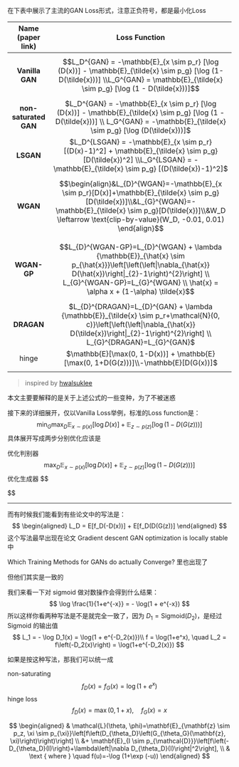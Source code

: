 在下表中展示了主流的GAN Loss形式，注意正负符号，都是最小化Loss

|   Name (paper link)   |                        Loss Function                         |
| :-------------------: | :----------------------------------------------------------: |
|    **Vanilla GAN**    | $$L_D^{GAN} = -\mathbb{E}_{x \sim p_r} [\log (D(x))] - \mathbb{E}_{\tilde{x} \sim p_g} [\log (1-D(\tilde{x}))] \\L_G^{GAN} = \mathbb{E}_{\tilde{x} \sim p_g} [\log (1 - D(\tilde{x}))]$$ |
| **non-saturated GAN** | $L_D^{GAN} = -\mathbb{E}_{x \sim p_r} [\log (D(x))] - \mathbb{E}_{\tilde{x} \sim p_g} [\log (1 - D(\tilde{x}))] \\ L_G^{GAN} = -\mathbb{E}_{\tilde{x} \sim p_g} [\log (D(\tilde{x}))]$ |
|       **LSGAN**       | $L_D^{LSGAN} = -\mathbb{E}_{x \sim p_r} [(D(x)-1)^2] + \mathbb{E}_{\tilde{x} \sim p_g} [D(\tilde{x})^2] \\L_G^{LSGAN} = -\mathbb{E}_{\tilde{x} \sim p_g} [(D(\tilde{x})-1)^2]$ |
|       **WGAN**        | $$\begin{align}&L_{D}^{WGAN}=-\mathbb{E}_{x \sim p_r}[D(x)]+\mathbb{E}_{\tilde{x} \sim p_g}[D(\tilde{x})]\\&L_{G}^{WGAN}=-\mathbb{E}_{\tilde{x} \sim p_g}[D(\tilde{x})]\\&W_D \leftarrow \text{clip-by-value}(W_D, -0.01, 0.01) \end{align}$$ |
|      **WGAN-GP**      | $$L_{D}^{WGAN-GP}=L_{D}^{WGAN} + \lambda {\mathbb{E}}_{\hat{x} \sim p_{\hat{x}}}\left[\left(\left\|\nabla_{\hat{x}} D(\hat{x})\right\|_{2}-1\right)^{2}\right] \\ L_{G}^{WGAN-GP}=L_{G}^{WGAN} \\ \hat{x} = \alpha x + (1-\alpha) \tilde{x}$$ |
|      **DRAGAN**       | $L_{D}^{DRAGAN}=L_{D}^{GAN} + \lambda {\mathbb{E}}_{\tilde{x} \sim p_r+\mathcal{N}(0, c)}\left[\left(\left\|\nabla_{\hat{x}} D(\tilde{x})\right\|_{2}-1\right)^{2}\right] \\ L_{G}^{DRAGAN}=L_{G}^{GAN}$ |
|         hinge         | $\mathbb{E}[\max(0, 1-D(x))] + \mathbb{E}[\max(0, 1+D(G(z)))]\\-\mathbb{E}[D(G(x))]$ |
|                       |                                                              |

> inspired by [hwalsuklee](https://github.com/hwalsuklee/tensorflow-generative-model-collections)



本文主要要解释的是关于上述公式的一些变种，为了不被迷惑





接下来的详细展开，仅以Vanilla Loss举例，标准的Loss function是：
$$
\min_G \max_D \mathbb{E}_{x \sim p(x)}\left[\log D(x)\right] + \mathbb{E}_{z \sim p(z)}\left[\log \left(1 - D(G(z))\right)\right]
$$
具体展开写成两步分别优化应该是

优化判别器
$$
\max_D  \mathbb{E}_{x \sim p(x)}\left[\log D(x)\right] + \mathbb{E}_{z \sim p(z)}\left[\log \left(1 - D(G(z))\right)\right]
$$
优化生成器
$$

$$


---

而有时候我们能看到有些论文中的写法是：
$$
\begin{aligned}
L_D = E[f_D(-D(x))] + E[f_D(D(G(z))]
\end{aligned}
$$
这个写法最早出现在论文 Gradient descent GAN optimization is locally stable 中

Which Training Methods for GANs do actually Converge? 里也出现了



但他们其实是一致的

我们来看一下对 sigmoid 做对数操作会得到什么结果：
$$
\log \frac{1}{1+e^{-x}} = - \log(1 + e^{-x})
$$
所以这样你看两种写法是不是就完全一致了，因为 $D_1 = \text{Sigmoid}(D_2)$，是经过 Sigmoid 的输出值
$$
L_1 = - \log D_1(x) = \log(1 + e^{-D_2(x)})\\ 
f = \log(1+e^x), \quad L_2 = f\left(-D_2(x)\right) = \log(1+e^{-D_2(x)})
$$


如果是按这种写法，那我们可以统一成

non-saturating
$$
f_D(x) = f_G(x) = \log(1+e^x)
$$
hinge loss
$$
f_D(x) = \max(0, 1+x), \quad f_G(x) = x
$$

$$
\begin{aligned}
& \mathcal{L}(\theta, \phi)=\mathbf{E}_{\mathbf{z} \sim p_z, \xi \sim p_{\xi}}\left[f\left(D_{\theta_D}\left(G_{\theta_G}(\mathbf{z}, \xi)\right)\right)\right] \\
&+ \mathbf{E}_{I \sim p_{\mathcal{D}}}\left[f\left(-D_{\theta_D}(I)\right)+\lambda\left|\nabla D_{\theta_D}(I)\right|^2\right], \\
& \text { where } \quad f(u)=-\log (1+\exp (-u))
\end{aligned}
$$





